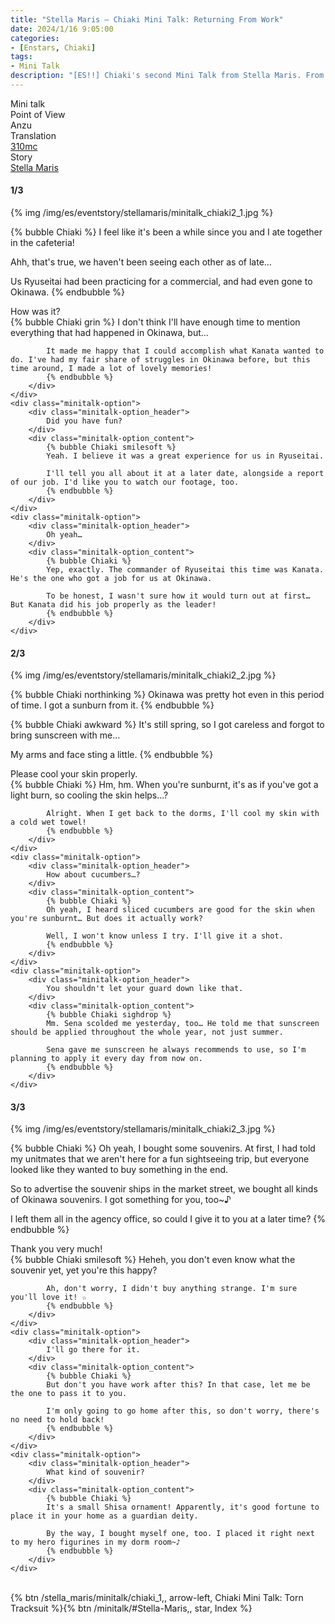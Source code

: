 ```yaml
---
title: "Stella Maris – Chiaki Mini Talk: Returning From Work"
date: 2024/1/16 9:05:00
categories:
- [Enstars, Chiaki]
tags:
- Mini Talk
description: "[ES!!] Chiaki's second Mini Talk from Stella Maris. From Anzu's POV."
---
```

<div class="three-wrapper" style="--storyColor:#965e7d;--storyColor-rgb:150,94,125;--storyColor-h:326.8;--storyColor-s: 23%;--storyColor-l:47.8%;">
    <div class="info-area">
        <div class="info">
            <div class="info-item characters">
                <div class="label">
                    Mini talk
                </div>
                <div class="value">
								<a href="/categories/Enstars/Chiaki" character="Chiaki"></a>
                </div>
            </div>
            <div class="info-item one">
                <div class="label">
                    Point of View
                </div>
                <div class="value">
                    Anzu
                </div>
            </div>
            <div class="info-item two">
                <div class="label">
                    Translation
                </div>
                <div class="value">
                    <a href="/about">310mc</a>
                </div>
            </div>
            <div class="info-item three">
                <div class="label">
                   Story
                </div>
                <div class="value">
                    <a href="/stella_maris">Stella Maris</a>
                </div>
            </div>
        </div>
    </div>
</div>

<!-- more -->

#### <div mt="rare"></div> 1/3

{% img /img/es/eventstory/stellamaris/minitalk_chiaki2_1.jpg %}

{% bubble Chiaki %}
I feel like it's been a while since you and I ate together in the cafeteria!

Ahh, that's true, we haven't been seeing each other as of late…

Us Ryuseitai had been practicing for a commercial, and had even gone to Okinawa.
{% endbubble %}

<div class="minitalk" character="Anzu">
    <div class="minitalk-option">
        <div class="minitalk-option_header">
            How was it?
        </div>
        <div class="minitalk-option_content">
            {% bubble Chiaki grin %}
            I don't think I'll have enough time to mention everything that had happened in Okinawa, but…

            It made me happy that I could accomplish what Kanata wanted to do. I've had my fair share of struggles in Okinawa before, but this time around, I made a lot of lovely memories!
			{% endbubble %}
        </div>
    </div>
    <div class="minitalk-option">
        <div class="minitalk-option_header">
            Did you have fun?
        </div>
        <div class="minitalk-option_content">
            {% bubble Chiaki smilesoft %}
            Yeah. I believe it was a great experience for us in Ryuseitai.

            I'll tell you all about it at a later date, alongside a report of our job. I'd like you to watch our footage, too.
			{% endbubble %}
        </div>
    </div>
    <div class="minitalk-option">
        <div class="minitalk-option_header">
            Oh yeah…
        </div>
        <div class="minitalk-option_content">
            {% bubble Chiaki %}
            Yep, exactly. The commander of Ryuseitai this time was Kanata. He's the one who got a job for us at Okinawa.

            To be honest, I wasn't sure how it would turn out at first… But Kanata did his job properly as the leader!
			{% endbubble %}
        </div>
    </div>
</div>

#### <div mt="rare"></div> 2/3

{% img /img/es/eventstory/stellamaris/minitalk_chiaki2_2.jpg %}

{% bubble Chiaki northinking %}
Okinawa was pretty hot even in this period of time. I got a sunburn from it.
{% endbubble %}

{% bubble Chiaki awkward %}
It's still spring, so I got careless and forgot to bring sunscreen with me…

My arms and face sting a little.
{% endbubble %}

<div class="minitalk" character="Anzu">
    <div class="minitalk-option">
        <div class="minitalk-option_header">
            Please cool your skin properly.
        </div>
        <div class="minitalk-option_content">
            {% bubble Chiaki %}
            Hm, hm. When you're sunburnt, it's as if you've got a light burn, so cooling the skin helps…?

            Alright. When I get back to the dorms, I'll cool my skin with a cold wet towel!
			{% endbubble %}
        </div>
    </div>
    <div class="minitalk-option">
        <div class="minitalk-option_header">
            How about cucumbers…?
        </div>
        <div class="minitalk-option_content">
            {% bubble Chiaki %}
            Oh yeah, I heard sliced cucumbers are good for the skin when you're sunburnt… But does it actually work?

            Well, I won't know unless I try. I'll give it a shot.
			{% endbubble %}
        </div>
    </div>
    <div class="minitalk-option">
        <div class="minitalk-option_header">
            You shouldn't let your guard down like that.
        </div>
        <div class="minitalk-option_content">
            {% bubble Chiaki sighdrop %}
            Mm. Sena scolded me yesterday, too… He told me that sunscreen should be applied throughout the whole year, not just summer.

            Sena gave me sunscreen he always recommends to use, so I'm planning to apply it every day from now on.
			{% endbubble %}
        </div>
    </div>
</div>

#### <div mt="rare"></div> 3/3

{% img /img/es/eventstory/stellamaris/minitalk_chiaki2_3.jpg %}

{% bubble Chiaki %}
Oh yeah, I bought some souvenirs. At first, I had told my unitmates that we aren't here for a fun sightseeing trip, but everyone looked like they wanted to buy something in the end.

So to advertise the souvenir ships in the market street, we bought all kinds of Okinawa souvenirs. I got something for you, too~♪

I left them all in the agency office, so could I give it to you at a later time?
{% endbubble %}

<div class="minitalk" character="Anzu">
    <div class="minitalk-option">
        <div class="minitalk-option_header">
          Thank you very much!
        </div>
        <div class="minitalk-option_content">
            {% bubble Chiaki smilesoft %}
            Heheh, you don't even know what the souvenir yet, yet you're this happy?

            Ah, don't worry, I didn't buy anything strange. I'm sure you'll love it! ☆
			{% endbubble %}
        </div>
    </div>
    <div class="minitalk-option">
        <div class="minitalk-option_header">
            I'll go there for it.
        </div>
        <div class="minitalk-option_content">
            {% bubble Chiaki %}
            But don't you have work after this? In that case, let me be the one to pass it to you.

            I'm only going to go home after this, so don't worry, there's no need to hold back!
			{% endbubble %}
        </div>
    </div>
    <div class="minitalk-option">
        <div class="minitalk-option_header">
            What kind of souvenir?
        </div>
        <div class="minitalk-option_content">
            {% bubble Chiaki %}
            It's a small Shisa ornament! Apparently, it's good fortune to place it in your home as a guardian deity.

            By the way, I bought myself one, too. I placed it right next to my hero figurines in my dorm room~♪
			{% endbubble %}
        </div>
    </div>
</div>
<br>
<div toc>{% btn /stella_maris/minitalk/chiaki_1,, arrow-left, Chiaki Mini Talk: Torn Tracksuit %}{% btn /minitalk/#Stella-Maris,, star, Index %}</div>

